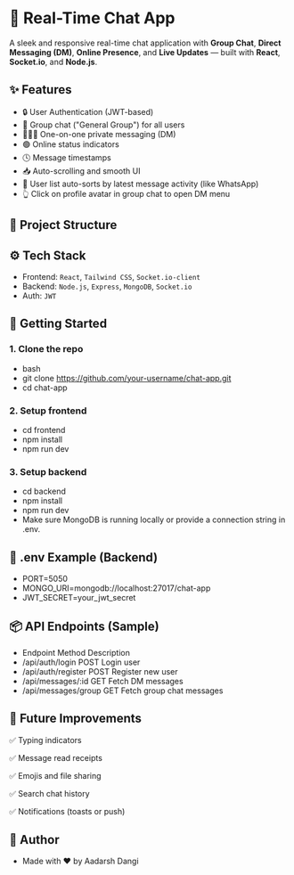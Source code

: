 # 🔗 Real-Time Chat App

A sleek and responsive real-time chat application with **Group Chat**, **Direct Messaging (DM)**, **Online Presence**, and **Live Updates** — built with **React**, **Socket.io**, and **Node.js**.

## ✨ Features

- 🔒 User Authentication (JWT-based)
- 💬 Group chat ("General Group") for all users
- 🧑‍🤝‍🧑 One-on-one private messaging (DM)
- 🟢 Online status indicators
- 🕓 Message timestamps
- 📥 Auto-scrolling and smooth UI
- 🔁 User list auto-sorts by latest message activity (like WhatsApp)
- 👆 Click on profile avatar in group chat to open DM menu

## 📁 Project Structure



## ⚙️ Tech Stack

- Frontend: `React`, `Tailwind CSS`, `Socket.io-client`
- Backend: `Node.js`, `Express`, `MongoDB`, `Socket.io`
- Auth: `JWT`

## 🚀 Getting Started

### 1. Clone the repo

- bash
- git clone https://github.com/your-username/chat-app.git
- cd chat-app

### 2. Setup frontend
- cd frontend
- npm install
- npm run dev

### 3. Setup backend
- cd backend
- npm install
- npm run dev
- Make sure MongoDB is running locally or provide a connection string in .env.

## 🔐 .env Example (Backend)
- PORT=5050
- MONGO_URI=mongodb://localhost:27017/chat-app
- JWT_SECRET=your_jwt_secret

## 📦 API Endpoints (Sample)
- Endpoint	Method	Description
- /api/auth/login	POST	Login user
- /api/auth/register	POST	Register new user
- /api/messages/:id	GET	Fetch DM messages
- /api/messages/group	GET	Fetch group chat messages

## 🧪 Future Improvements
✅ Typing indicators

✅ Message read receipts

✅ Emojis and file sharing

✅ Search chat history

✅ Notifications (toasts or push)


## 🙌 Author
- Made with ❤️ by Aadarsh Dangi
